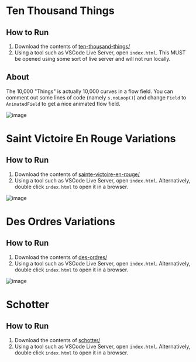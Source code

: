 # Ten Thousand Things
## How to Run
1. Download the contents of [ten-thousand-things/](https://github.com/4rt3ry/IGME531/tree/main/ten-thousand-things)
2. Using a tool such as VSCode Live Server, open `index.html`. This MUST be opened using some sort of live server and will not run locally.
## About
The 10,000 "Things" is actually 10,000 curves in a flow field. You can comment out some lines of code (namely `s.noLoop()`) and change `Field` to `AnimatedField` to get a nice animated flow field.

![image](https://github.com/4rt3ry/IGME531/assets/89705128/1d1fb948-686e-40bb-b91f-62bf4df9c358)

# Saint Victoire En Rouge Variations
## How to Run
1. Download the contents of [sainte-victoire-en-rouge/](https://github.com/4rt3ry/IGME531/tree/main/saint-victoire-en-rouge)
2. Using a tool such as VSCode Live Server, open `index.html`. Alternatively, double click `index.html` to open it in a browser.

![image](https://github.com/4rt3ry/IGME531/assets/89705128/22f9b063-96c0-456d-9564-f31e26fe745c)

# Des Ordres Variations
## How to Run
1. Download the contents of [des-ordres/](https://github.com/4rt3ry/IGME531/tree/main/des-ordres)
2. Using a tool such as VSCode Live Server, open `index.html`. Alternatively, double click `index.html` to open it in a browser.

![image](https://github.com/4rt3ry/IGME531/assets/89705128/61172baf-0f5d-4210-beb7-61a6073f84e6)

# Schotter
## How to Run
1. Download the contents of [schotter/](https://github.com/4rt3ry/IGME531/tree/main/schotter)
2. Using a tool such as VSCode Live Server, open `index.html`. Alternatively, double click `index.html` to open it in a browser.
